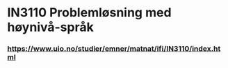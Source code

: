 # IN3110 Problemløsning med høynivå-språk
### https://www.uio.no/studier/emner/matnat/ifi/IN3110/index.html
